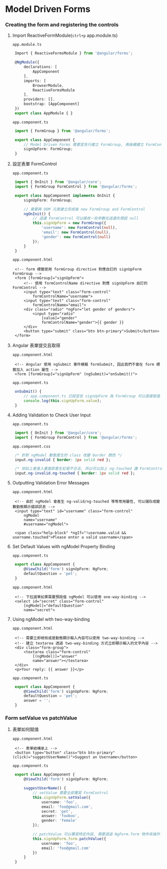 # Model Driven Forms

### Creating the form and registering the controls

1. Import ReactiveFormModule\(`ctrl+p` app.module.ts\)

   `app.module.ts`

   ```typescript
    Import { ReactiveFormsModule } from '@angular/forms';

    @NgModule({
        declarations: [
            AppComponent
        ],
        imports: [
            BrowserModule,
            ReactiveFormsModule
        ],
        providers: [],
        bootstrap: [AppComponent]
    })
    export class AppModule { }
   ```

   `app.component.ts`

   ```typescript
    import { FormGroup } from '@angular/forms';

    export class AppComponent {
        // Model Driven Forms 需要宣告行建立 FormGroup, 再後續建立 FormControl
        signUpForm: FormGroup;
    }
   ```

2. 設定表單 FormControl

   `app.component.ts`

   ```typescript
    import { OnInit } from '@angular/core';
    import { FormGroup FormControl } from '@angular/forms';

    export class AppComponent implements OnInit {
        signUpForm: FormGroup;

        // 需要再 DOM 元素建立完成後 new FormGroup and FormControl
        ngOnInit() {
            // 這邊 FormControl 可以接收一些參數在這邊先預設 null
            this.signUpForm = new FormGroup({
                'username': new FormControl(null),
                'email': new FormControl(null),
                'gender': new FormControl(null)
            });
        }
    }
   ```

   `app.component.html`

   ```markup
    <!-- form 標籤使用 formGroup directive 對應自訂的 signUpForm FormGroup -->
    <form [formGroup]="signUpForm">
        <!-- 使用 formControlName directive 對應 signUpForm 自訂的 FormControl -->
        <input type="text" class="form-control"
            formControlName="username">
        <input type="text" class="form-control"
            formControlName="email">
        <div class="radio" *ngFor="let gender of genders">
            <input type="radio"
                [value]="gender"
                formControlName="gender">{{ gender }}
        </div>
        <button type="submit" class="btn btn-primary">Submit</button>
    </form>
   ```

3. Angular 表單提交且取得

   `app.component.html`

   ```markup
    <!-- Angular 使用 ngSubmit 事件模擬 formSubmit, 因此我們不會在 form 標籤加入 action 屬性 -->
    <form [formGroup]="signUpForm" (ngSubmit)="onSubmit()">
   ```

   `app.component.ts`

   ```typescript
    onSubmit() {
        // app.component.ts 已經宣告 signUpForm 為 FormGroup 可以直接取值
        console.log(this.signUpForm.value);
    }
   ```

4. Adding Validation to Check User Input

   `app.component.ts`

   ```typescript
    import { OnInit } from '@angular/core';
    import { FormGroup FormControl } from '@angular/forms';
   ```

   `app.component.css`

   ```css
    /* 針對 ngModel 動態產生的 class 改變 border 顏色 */
    input.ng-invalid { border: 1px solid red };

    /* 但如上會進入畫面即產生紅框不合法, 所以可以加上 ng-touched 讓 FormControl 被點擊過才驗證 */
    input.ng-invalid.ng-touched { border: 1px solid red };
   ```

5. Outputting Validation Error Messages

   `app.component.html`

   ```markup
    <!-- 由於 ngModel 會產生 ng-valid/ng-touched 等等常用屬性, 可以儲存成變數動態顯示錯誤訊息 -->
    <input type="text" id="username" class="form-control"
        ngModel
        name="username"
        #username="ngModel">

    <span class="help-block" *ngIf="!username.valid && username.touched">Please enter a valid username</span>
   ```

6. Set Default Values with ngModel Property Binding

   `app.component.ts`

   ```typescript
    export class AppComponent {
        @ViewChild('form') signUpForm: NgForm;
        defaultQuestion = 'pet';
    }
   ```

   `app.component.html`

   ```markup
    <!-- 下拉選單如果需要預設值 ngModel 可以使用 one-way-binding -->
    <select id="secret" class="form-control"
        [ngModel]="defaultQuestion"
        name="secret">
   ```

7. Using ngModel with two-way-binding

   `app.component.html`

   ```markup
    <!-- 需要立即檢核或是動態顯示輸入內容可以使用 two-way-binding -->
    <!-- 建立 textarea 透過 two-way-binding 方式立即顯示輸入的文字內容 -->
    <div class="form-group">
        <textarea class="form-control"
            [(ngModel)]="answer"
            name="answer"></textarea>
    </div>
    <p>Your reply: {{ answer }}</p>
   ```

   `app.component.ts`

   ```typescript
    export class AppComponent {
        @ViewChild('form') signUpForm: NgForm;
        defaultQuestion = 'pet';
        answer = '';
    }
   ```

### Form setValue vs patchValue

1. 表單如何賦值

   `app.component.html`

   ```markup
    <!-- 表單結構承上 -->
    <button type="button" class="btn btn-primary" (click)="suggestUserName()">Suggest an Username</button>
   ```

   `app.component.ts`

   ```typescript
    export class AppComponent {
        @ViewChild('form') signUpForm: NgForm;

        suggestUserName() {
            // setValue 需要全部覆寫 FormControl
            this.signUpForm.setValue({
                username: 'foo',
                email: 'foo@gmail.com',
                secret: 'pet',
                answer: 'fooboo',
                gender: 'female'
            });

            // patchValue 可以覆寫特定內容, 需要透過 NgForm.form 物件來操作
            this.signUpForm.form.patchValue({
                username: 'foo',
                email: 'foo@gmail.com'
            })
        }
    }
   ```

